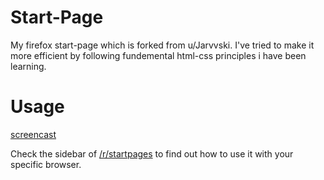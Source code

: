 # Start-Page
My firefox start-page which is forked from u/Jarvvski. I've tried to make it more efficient by following fundemental html-css principles i have been learning.



# Usage

[screencast](https://imgur.com/aG9KIal)

Check the sidebar of [/r/startpages](https://www.reddit.com/r/startpages/) to find out how to use it with your specific browser.

